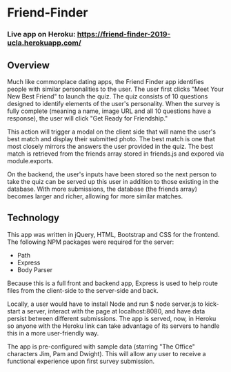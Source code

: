 # Friend-Finder

### Live app on Heroku: https://friend-finder-2019-ucla.herokuapp.com/

## Overview

Much like commonplace dating apps, the Friend Finder app identifies people with similar personalities to the user. The user first clicks "Meet Your New Best Friend" to launch the quiz. The quiz consists of 10 questions designed to identify elements of the user's personality. When the survey is fully complete (meaning a name, image URL and all 10 questions have a response), the user will click "Get Ready for Friendship." 

This action will trigger a modal on the client side that will name the user's best match and display their submitted photo. The best match is one that most closely mirrors the answers the user provided in the quiz. The best match is retrieved from the friends array stored in friends.js and expored via module.exports.

On the backend, the user's inputs have been stored so the next person to take the quiz can be served up this user in addition to those existing in the database. With more submissions, the database (the friends array) becomes larger and richer, allowing for more similar matches.

## Technology

This app was written in jQuery, HTML, Bootstrap and CSS for the frontend. The following NPM packages were required for the server:

* Path
* Express
* Body Parser

Because this is a full front and backend app, Express is used to help route files from the client-side to the server-side and back. 

Locally, a user would have to install Node and run $ node server.js to kick-start a server, interact with the page at localhost:8080, and have data persist between different submissions. The app is served, now, in Heroku so anyone with the Heroku link can take advantage of its servers to handle this in a more user-friendly way. 

The app is pre-configured with sample data (starring "The Office" characters Jim, Pam and Dwight). This will allow any user to receive a functional experience upon first survey submission. 

